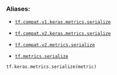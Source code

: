 

### Aliases:

- [ `tf.compat.v1.keras.metrics.serialize` ](/api_docs/python/tf/keras/metrics/serialize)

- [ `tf.compat.v2.keras.metrics.serialize` ](/api_docs/python/tf/keras/metrics/serialize)

- [ `tf.compat.v2.metrics.serialize` ](/api_docs/python/tf/keras/metrics/serialize)

- [ `tf.metrics.serialize` ](/api_docs/python/tf/keras/metrics/serialize)


<devsite-code><pre class="prettyprint lang-python" translate="no" dir="ltr" is-upgraded=""><code translate="no" dir="ltr">tf.keras.metrics.serialize(metric)
</code></pre></devsite-code>
